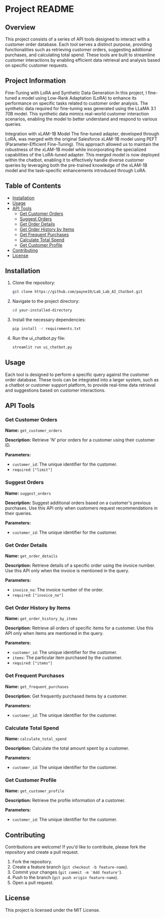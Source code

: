 # Project README

## Overview

This project consists of a series of API tools designed to interact with a customer order database. Each tool serves a distinct purpose, providing functionalities such as retrieving customer orders, suggesting additional purchases, and calculating total spend. These tools are built to streamline customer interactions by enabling efficient data retrieval and analysis based on specific customer requests.

## Project Information

Fine-Tuning with LoRA and Synthetic Data Generation
In this project, I fine-tuned a model using Low-Rank Adaptation (LoRA) to enhance its performance on specific tasks related to customer order analysis. The synthetic data required for fine-tuning was generated using the LLaMA 3.1 70B model. This synthetic data mimics real-world customer interaction scenarios, enabling the model to better understand and respond to various queries.

Integration with xLAM-1B Model
The fine-tuned adapter, developed through LoRA, was merged with the original Salesforce xLAM-1B model using PEFT (Parameter-Efficient Fine-Tuning). This approach allowed us to maintain the robustness of the xLAM-1B model while incorporating the specialized capabilities of the LoRA-tuned adapter. This merged model is now deployed within the chatbot, enabling it to effectively handle diverse customer queries by leveraging both the pre-trained knowledge of the xLAM-1B model and the task-specific enhancements introduced through LoRA.

## Table of Contents

- [Installation](#installation)
- [Usage](#usage)
- [API Tools](#api-tools)
  - [Get Customer Orders](#get-customer-orders)
  - [Suggest Orders](#suggest-orders)
  - [Get Order Details](#get-order-details)
  - [Get Order History by Items](#get-order-history-by-items)
  - [Get Frequent Purchases](#get-frequent-purchases)
  - [Calculate Total Spend](#calculate-total-spend)
  - [Get Customer Profile](#get-customer-profile)
- [Contributing](#contributing)
- [License](#license)

## Installation

1. Clone the repository:

   ```bash
   git clone https://github.com/payne19/Lab_Lab_AI_Chatbot.git
   ```

2. Navigate to the project directory:

   ```bash
   cd your-installed-directory
   ```

3. Install the necessary dependencies:

   ```bash
   pip install -r requirements.txt
   ```

4. Run the ui_chatbot.py file:
   ```bash
   streamlit run ui_chatbot.py
   ```

## Usage

Each tool is designed to perform a specific query against the customer order database. These tools can be integrated into a larger system, such as a chatbot or customer support platform, to provide real-time data retrieval and suggestions based on customer interactions.

## API Tools

### Get Customer Orders

**Name:** `get_customer_orders`

**Description:** Retrieve 'N' prior orders for a customer using their customer ID.

**Parameters:**
- `customer_id`: The unique identifier for the customer.
- `required`: `["limit"]`

### Suggest Orders

**Name:** `suggest_orders`

**Description:** Suggest additional orders based on a customer's previous purchases. Use this API only when customers request recommendations in their queries.

**Parameters:**
- `customer_id`: The unique identifier for the customer.

### Get Order Details

**Name:** `get_order_details`

**Description:** Retrieve details of a specific order using the invoice number. Use this API only when the invoice is mentioned in the query.

**Parameters:**
- `invoice_no`: The invoice number of the order.
- `required`: `["invoice_no"]`

### Get Order History by Items

**Name:** `get_order_history_by_items`

**Description:** Retrieve all orders of specific items for a customer. Use this API only when items are mentioned in the query.

**Parameters:**
- `customer_id`: The unique identifier for the customer.
- `items`: The particular item purchased by the customer.
- `required`: `["items"]`

### Get Frequent Purchases

**Name:** `get_frequent_purchases`

**Description:** Get frequently purchased items by a customer.

**Parameters:**
- `customer_id`: The unique identifier for the customer.

### Calculate Total Spend

**Name:** `calculate_total_spend`

**Description:** Calculate the total amount spent by a customer.

**Parameters:**
- `customer_id`: The unique identifier for the customer.

### Get Customer Profile

**Name:** `get_customer_profile`

**Description:** Retrieve the profile information of a customer.

**Parameters:**
- `customer_id`: The unique identifier for the customer.

## Contributing

Contributions are welcome! If you'd like to contribute, please fork the repository and create a pull request.

1. Fork the repository.
2. Create a feature branch (`git checkout -b feature-name`).
3. Commit your changes (`git commit -m 'Add feature'`).
4. Push to the branch (`git push origin feature-name`).
5. Open a pull request.

## License

This project is licensed under the MIT License.
